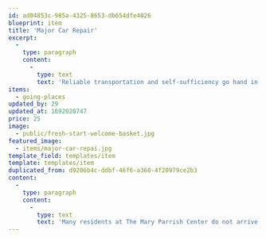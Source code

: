 ```yaml
---
id: ad04853c-985a-4325-8653-db654dfe4026
blueprint: item
title: 'Major Car Repair'
excerpt:
  -
    type: paragraph
    content:
      -
        type: text
        text: 'Reliable transportation and self-sufficiency go hand in hand'
items:
  - going-places
updated_by: 29
updated_at: 1692020747
price: 25
image:
  - public/fresh-start-welcome-basket.jpg
featured_image:
  - items/major-car-repai.jpg
template_field: templates/item
template: templates/item
duplicated_from: d9206b4c-ddbf-46f6-a360-4f20979ce2b3
content:
  -
    type: paragraph
    content:
      -
        type: text
        text: 'Many residents at The Mary Parrish Center do not arrive with a vehicle, but those that do are almost always in need of major car repairs. Many of the vehicles have been vandalized by abusers or simply deteriorated because of a survivor’s lack of access to finances. Having a safe, reliable vehicle is a tremendous help to a survivor rebuilding his or her life.'
---
```

